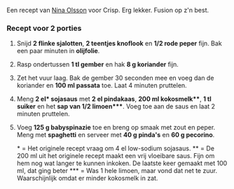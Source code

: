 Een recept van [Nina Olsson](https://www.cheznina.nl/) voor Crisp. Erg lekker. Fusion op z'n best.

### Recept voor 2 porties
1. Snijd **2 flinke sjalotten**, **2 teentjes knoflook** en **1/2 rode peper** fijn. Bak een paar minuten in **olijfolie**.
2. Rasp ondertussen **1 tl gember** en hak **8 g koriander** fijn.
3. Zet het vuur laag. Bak de gember 30 seconden mee en voeg dan de koriander en **100 ml passata** toe. Laat 4 minuten pruttelen.
4. Meng **2 el\* sojasaus** met **2 el pindakaas**, **200 ml kokosmelk\*\***, **1 tl suiker** en het **sap van 1/2 limoen\*\*\***. Voeg toe aan de saus en laat 2 minuten pruttelen.
5. Voeg **125 g babyspinazie** toe en breng op smaak met zout en peper. Meng met **spaghetti** en serveer met **40 g pinda's** en **60 g pecorino**.
   
   \* = Het originele recept vraag om 4 el low-sodium sojasaus.
   \*\* = De 200 ml uit het originele recept maakt een vrij vloeibare saus. Fijn om hem nog wat langer te kunnen inkoken. De laatste keer gemaakt met 100 ml, dat ging beter
   \*\*\* = Was 1 hele limoen, maar vond dat net te zuur. Waarschijnlijk omdat er minder kokosmelk in zat.